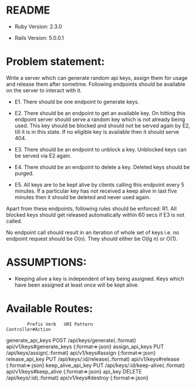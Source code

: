 # README

* Ruby Version:  2.3.0

* Rails Version: 5.0.0.1

# Problem statement:

Write a server which can generate random api keys, assign them for usage and release them after sometime. Following endpoints should be available on the server to interact with it.

* E1. There should be one endpoint to generate keys.

* E2. There should be an endpoint to get an available key. On hitting this endpoint server should serve a random key which is not already being used. This key should be blocked and should not be served again by E2, till it is in this state. If no eligible key is available then it should serve 404.

* E3. There should be an endpoint to unblock a key. Unblocked keys can be served via E2 again.

* E4. There should be an endpoint to delete a key. Deleted keys should be purged.

* E5. All keys are to be kept alive by clients calling this endpoint every 5 minutes. If a particular key has not received a keep alive in last five minutes then it should be deleted and never used again. 

Apart from these endpoints, following rules should be enforced:
R1. All blocked keys should get released automatically within 60 secs if E3 is not called.

No endpoint call should result in an iteration of whole set of keys i.e. no endpoint request should be O(n). They should either be O(lg n) or O(1).

# ASSUMPTIONS: 

* Keeping alive a key is independent of key being assigned. Keys which have been assigned at least once will be kept alive.

# Available Routes:

            Prefix Verb   URI Pattern                        Controller#Action
 generate_api_keys POST   /api/keys/generate(.:format)       api/v1/keys#generate_keys {:format=>:json}
   assign_api_keys PUT    /api/keys/assign(.:format)         api/v1/keys#assign {:format=>:json}
   release_api_key PUT    /api/keys/:id/release(.:format)    api/v1/keys#release {:format=>:json}
keep_alive_api_key PUT    /api/keys/:id/keep-alive(.:format) api/v1/keys#keep_alive {:format=>:json}
           api_key DELETE /api/keys/:id(.:format)            api/v1/keys#destroy {:format=>:json}


